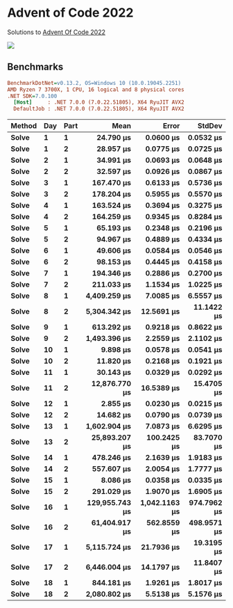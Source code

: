 Advent of Code 2022
===================

Solutions to [Advent Of Code 2022](http://adventofcode.com/2022)

![](https://github.com/adamrodger/advent-2022/workflows/Build%20and%20Test/badge.svg)

Benchmarks
----------

``` ini
BenchmarkDotNet=v0.13.2, OS=Windows 10 (10.0.19045.2251)
AMD Ryzen 7 3700X, 1 CPU, 16 logical and 8 physical cores
.NET SDK=7.0.100
  [Host]     : .NET 7.0.0 (7.0.22.51805), X64 RyuJIT AVX2
  DefaultJob : .NET 7.0.0 (7.0.22.51805), X64 RyuJIT AVX2
```

| Method | Day | Part |          Mean |      Error |     StdDev |
|------- |---- |----- |--------------:|-----------:|-----------:|
|  **Solve** |   **1** |    **1** |      **24.790 μs** |     **0.0600 μs** |     **0.0532 μs** |
|  **Solve** |   **1** |    **2** |      **28.957 μs** |     **0.0775 μs** |     **0.0725 μs** |
|  **Solve** |   **2** |    **1** |      **34.991 μs** |     **0.0693 μs** |     **0.0648 μs** |
|  **Solve** |   **2** |    **2** |      **32.597 μs** |     **0.0926 μs** |     **0.0867 μs** |
|  **Solve** |   **3** |    **1** |     **167.470 μs** |     **0.6133 μs** |     **0.5736 μs** |
|  **Solve** |   **3** |    **2** |     **178.204 μs** |     **0.5955 μs** |     **0.5570 μs** |
|  **Solve** |   **4** |    **1** |     **163.524 μs** |     **0.3694 μs** |     **0.3275 μs** |
|  **Solve** |   **4** |    **2** |     **164.259 μs** |     **0.9345 μs** |     **0.8284 μs** |
|  **Solve** |   **5** |    **1** |      **65.193 μs** |     **0.2348 μs** |     **0.2196 μs** |
|  **Solve** |   **5** |    **2** |      **94.967 μs** |     **0.4889 μs** |     **0.4334 μs** |
|  **Solve** |   **6** |    **1** |      **49.606 μs** |     **0.0584 μs** |     **0.0546 μs** |
|  **Solve** |   **6** |    **2** |      **98.153 μs** |     **0.4445 μs** |     **0.4158 μs** |
|  **Solve** |   **7** |    **1** |     **194.346 μs** |     **0.2886 μs** |     **0.2700 μs** |
|  **Solve** |   **7** |    **2** |     **211.033 μs** |     **1.1534 μs** |     **1.0225 μs** |
|  **Solve** |   **8** |    **1** |   **4,409.259 μs** |     **7.0085 μs** |     **6.5557 μs** |
|  **Solve** |   **8** |    **2** |   **5,304.342 μs** |    **12.5691 μs** |    **11.1422 μs** |
|  **Solve** |   **9** |    **1** |     **613.292 μs** |     **0.9218 μs** |     **0.8622 μs** |
|  **Solve** |   **9** |    **2** |   **1,493.396 μs** |     **2.2559 μs** |     **2.1102 μs** |
|  **Solve** |  **10** |    **1** |       **9.898 μs** |     **0.0578 μs** |     **0.0541 μs** |
|  **Solve** |  **10** |    **2** |      **11.820 μs** |     **0.2168 μs** |     **0.1921 μs** |
|  **Solve** |  **11** |    **1** |      **30.143 μs** |     **0.0329 μs** |     **0.0292 μs** |
|  **Solve** |  **11** |    **2** |  **12,876.770 μs** |    **16.5389 μs** |    **15.4705 μs** |
|  **Solve** |  **12** |    **1** |       **2.855 μs** |     **0.0230 μs** |     **0.0215 μs** |
|  **Solve** |  **12** |    **2** |      **14.682 μs** |     **0.0790 μs** |     **0.0739 μs** |
|  **Solve** |  **13** |    **1** |   **1,602.904 μs** |     **7.0873 μs** |     **6.6295 μs** |
|  **Solve** |  **13** |    **2** |  **25,893.207 μs** |   **100.2425 μs** |    **83.7070 μs** |
|  **Solve** |  **14** |    **1** |     **478.246 μs** |     **2.1639 μs** |     **1.9183 μs** |
|  **Solve** |  **14** |    **2** |     **557.607 μs** |     **2.0054 μs** |     **1.7777 μs** |
|  **Solve** |  **15** |    **1** |       **8.086 μs** |     **0.0358 μs** |     **0.0335 μs** |
|  **Solve** |  **15** |    **2** |     **291.029 μs** |     **1.9070 μs** |     **1.6905 μs** |
|  **Solve** |  **16** |    **1** | **129,955.743 μs** | **1,042.1163 μs** |   **974.7962 μs** |
|  **Solve** |  **16** |    **2** |  **61,404.917 μs** |   **562.8559 μs** |   **498.9571 μs** |
|  **Solve** |  **17** |    **1** |   **5,115.724 μs** |    **21.7936 μs** |    **19.3195 μs** |
|  **Solve** |  **17** |    **2** |   **6,446.004 μs** |    **14.1797 μs** |    **11.8407 μs** |
|  **Solve** |  **18** |    **1** |     **844.181 μs** |     **1.9261 μs** |     **1.8017 μs** |
|  **Solve** |  **18** |    **2** |   **2,080.802 μs** |     **5.5138 μs** |     **5.1576 μs** |
